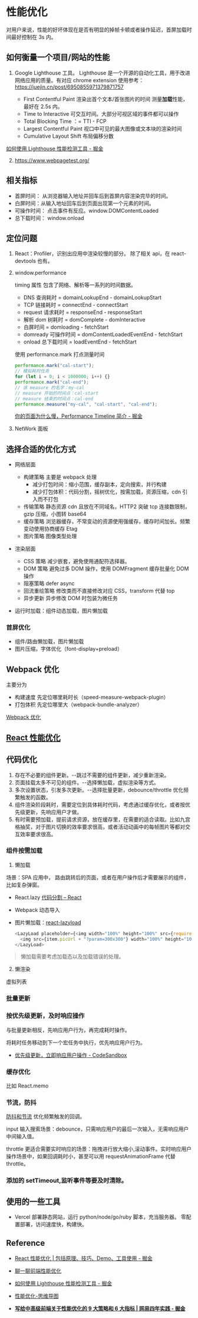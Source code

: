 # 性能优化

对用户来说，性能的好坏体现在是否有明显的掉帧卡顿或者操作延迟，首屏加载时间最好控制在 3s 内。

## 如何衡量一个项目/网站的性能

1. Google Lighthouse 工具。
   Lighthouse 是一个开源的自动化工具，用于改进网络应用的质量。有对应 chrome extension
   使用参考：https://juejin.cn/post/6950855971379871757

   - First Contentful Paint 渲染出首个文本/首张图片的时间
     测量**加载**性能，最好在 2.5s 内。
   - Time to Interactive 可交互时间。大部分可视区域的事件都可以操作
   - Total Blocking Time ：= TTI - FCP
   - Largest Contentful Paint 视口中可见的最大图像或文本块的渲染时间
   - Cumulative Layout Shift 布局偏移分数

[如何使用 Lighthouse 性能检测工具 - 掘金](https://juejin.cn/post/6950855971379871757#heading-6)

2. https://www.webpagetest.org/

## 相关指标

- 首屏时间： 从浏览器输入地址并回车后到首屏内容渲染完毕的时间。
- 白屏时间：从输入地址回车后到页面出现第一个元素的时间。
- 可操作时间： 点击事件有反应。window.DOMContentLoaded
- 总下载时间： window.onload

## 定位问题

1.  React：Profiler，识别出应用中渲染较慢的部分。 除了相关 api，在 react-devtools 也有。

2.  window.performance

    timing 属性 包含了网络、解析等一系列的时间数据。

    - DNS 查询耗时 = domainLookupEnd - domainLookupStart
    - TCP 链接耗时 = connectEnd - connectStart
    - request 请求耗时 = responseEnd - responseStart
    - 解析 dom 树耗时 = domComplete - domInteractive
    - 白屏时间 = domloading - fetchStart
    - domready 可操作时间 = domContentLoadedEventEnd - fetchStart
    - onload 总下载时间 = loadEventEnd - fetchStart

    使用 performance.mark 打点测量时间

    ```js
    performance.mark("cal-start");
    // 模拟耗时任务
    for (let i = 0; i < 1000000; i++) {}
    performance.mark("cal-end");
    // 该 measure 的名字：my-cal
    // measure 开始的时间点：cal-start
    // measure 结束的时间点：cal-end
    performance.measure("my-cal", "cal-start", "cal-end");
    ```

    [你的页面为什么慢，Performance Timeline 简介 - 掘金](https://juejin.cn/post/6844904020109164552#heading-5)

3.  NetWork 面板

## 选择合适的优化方式

- 网络层面

  - 构建策略 主要是 webpack 处理
    - 减少打包时间：缩小范围，缓存副本，定向搜索，并行构建
    - 减少打包体积：代码分割，摇树优化，按需加载，资源压缩，cdn 引入而不打包
  - 传输策略 静态资源 cdn 且放在不同域名，HTTP2 突破 tcp 连接数限制，gzip 压缩，小图转 base64
  - 缓存策略 浏览器缓存，不常变动的资源使用强缓存，缓存时间加长。频繁变动使用协商缓存 Etag
  - 图片策略 图像类型处理

- 渲染层面

  - CSS 策略 减少嵌套，避免使用通配符选择器。
  - DOM 策略 避免过多 DOM 操作，使用 DOMFragment 缓存批量化 DOM 操作
  - 阻塞策略 defer async
  - 回流重绘策略 修改类而不直接修改对应 CSS，transform 代替 top
  - 异步更新 异步修改 DOM 时包装为微任务

- 运行时加载：组件动态加载，图片懒加载

### 首屏优化

- 组件/路由懒加载，图片懒加载
- 图片压缩，字体优化（font-display+preload）

## Webpack 优化

主要分为

- 构建速度 先定位哪里耗时长（speed-measure-webpack-plugin）
- 打包体积 先定位哪里大（webpack-bundle-analyzer）

[Webpack 优化](/docs/business/fe-engineering/webpack#webpack-优化)

## [ React 性能优化](/docs/react/design-pattern-and-best-practices#react-中的性能优化)

## 代码优化

1. 存在不必要的组件更新。--跳过不需要的组件更新，减少重新渲染。
2. 页面挂载太多不可见的组件。--选择懒加载，虚拟渲染等方式。
3. 多次设置状态，引发多次更新。--选择批量更新，debounce/throttle 优化频繁触发的函数。
4. 组件渲染阶段耗时，需要定位到具体耗时代码，考虑通过缓存优化，或者按优先级更新，先响应用户才做。
5. 有时需要预加载，提前请求资源，放在缓存里，在需要的适合读取。比如九宫格抽奖，对于图片切换的效率要求很高，或者活动动画中的每帧图片等都对交互效率要求很高。

### 组件按需加载

1. 懒加载

场景：SPA 应用中， 路由跳转后的页面，或者在用户操作后才需要展示的组件，比如复杂弹窗。

- React.lazy [代码分割 – React](https://zh-hans.reactjs.org/docs/code-splitting.html#reactlazy)
- Webpack 动态导入

- 图片懒加载：[react-lazyload](https://www.npmjs.com/package/react-lazyload)
  ```js
  <LazyLoad placeholder={<img width="100%" height="100%" src={require("./music.png").default} alt="music" />}>
    <img src={item.picUrl + "?param=300x300"} width="100%" height="100%" alt="music" />
  </LazyLoad>
  ```

> 懒加载需要考虑加载态以及加载错误的处理。

2. 懒渲染

虚拟列表

### 批量更新

### 按优先级更新，及时响应操作

与批量更新相反，先响应用户行为，再完成耗时操作。

将耗时任务移动到下一个宏任务中执行，优先响应用户行为。

- [优先级更新，立即响应用户操作 - CodeSandbox](https://codesandbox.io/s/youxianjigengxinlijixiangyingyonghucaozuo-eb740?file=/src/App.js)

### 缓存优化

比如 React.memo

### 节流，防抖

[防抖和节流](/docs/javascript/debounce-and-throttle)
优化频繁触发的回调。

input 输入搜索场景：debounce，只需响应用户的最后一次输入，无需响应用户中间输入值。

throttle 更适合需要实时响应的场景：拖拽进行放大缩小,滚动事件。实时响应用户操作场景中，如果回调耗时小，甚至可以用 requestAnimationFrame 代替 throttle。

### 添加的 setTimeout,监听事件等要及时清除。

## 使用的一些工具

- Vercel
  部署静态网站，运行 python/node/go/ruby 脚本，充当服务器。
  零配置部署，访问速度快，构建快。

## Reference

- [React 性能优化 | 包括原理、技巧、Demo、工具使用 - 掘金](https://juejin.cn/post/6935584878071119885#heading-10)

- [聊一聊前端性能优化](https://juejin.cn/post/6911472693405548557)
- [如何使用 Lighthouse 性能检测工具 - 掘金](https://juejin.cn/post/6950855971379871757#heading-6)
- [性能优化-思维导图](https://docs.qq.com/mind/DWnljWm52eEVjWWNE)
- [**写给中高级前端关于性能优化的 9 大策略和 6 大指标 | 网易四年实践 - 掘金**](https://juejin.cn/post/6981673766178783262#heading-6)
